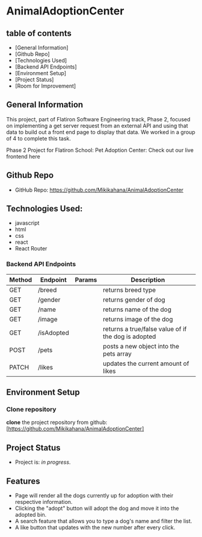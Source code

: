 # AnimalAdoptionCenter

## table of contents
 - [General Information]
 - [Github Repo]
 - [Technologies Used]
 - [Backend API Endpoints]
 - [Environment Setup]
 - [Project Status]
 - [Room for Improvement]

## General Information
This project, part of Flatiron Software Engineering track, Phase 2, focused on implementing a get server request from an external API and using that data to build out a front end page to display that data. We worked in a group of 4 to complete this task.

Phase 2 Project for Flatiron School: Pet Adoption Center: 
Check out our live frontend here

## Github Repo
- GitHub Repo: https://github.com/Mikikahana/AnimalAdoptionCenter

## Technologies Used: 
- javascript
- html
- css
- react
- React Router

### Backend API Endpoints

| Method | Endpoint            | Params           | Description                                          |
| ------ | --------------      | ---------------- | ---------------------------------------------------- |
| GET    | /breed              |                  | returns breed type                                   |
| GET    | /gender             |                  | returns gender of dog                                |
| GET    | /name               |                  | returns name of the dog                              |
| GET    | /image              |                  | returns image of the dog                             |
| GET    | /isAdopted          |                  | returns a true/false value of if the dog is adopted  |
| POST   | /pets               |                  | posts a new object into the pets array               |
| PATCH  | /likes              |                  | updates the current amount of likes                  |


## Environment Setup

### Clone repository
**clone** the project repository from github: [https://github.com/Mikikahana/AnimalAdoptionCenter]

## Project Status
- Project is: _in progress_.

## Features
- Page will render all the dogs currently up for adoption with their respective information.
- Clicking the "adopt" button will adopt the dog and move it into the adopted bin.
- A search feature that allows you to type a dog's name and filter the list.
- A like button that updates with the new number after every click.